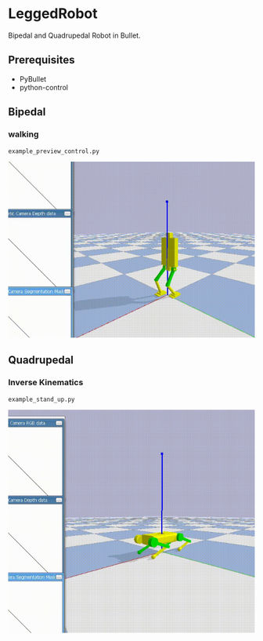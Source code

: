 # LeggedRobot
Bipedal and Quadrupedal Robot in Bullet.

## Prerequisites
 * PyBullet
 * python-control


## Bipedal
### walking 
```
example_preview_control.py
```
![result](https://github.com/haruki1526/LeggedRobotsForBulletGifs/blob/master/bipedal/preview_control.gif)


## Quadrupedal
### Inverse Kinematics
```
example_stand_up.py
```
![result](https://github.com/haruki1526/LeggedRobotsForBulletGifs/blob/master/quadrupedal/inverse_kinematics.gif)
